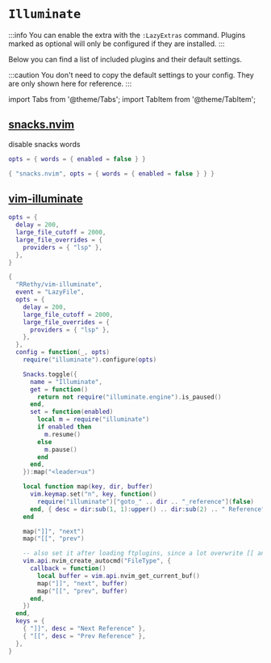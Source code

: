 # `Illuminate`

<!-- plugins:start -->

:::info
You can enable the extra with the `:LazyExtras` command.
Plugins marked as optional will only be configured if they are installed.
:::

Below you can find a list of included plugins and their default settings.

:::caution
You don't need to copy the default settings to your config.
They are only shown here for reference.
:::

import Tabs from '@theme/Tabs';
import TabItem from '@theme/TabItem';

## [snacks.nvim](https://github.com/folke/snacks.nvim)

 disable snacks words


<Tabs>

<TabItem value="opts" label="Options">

```lua
opts = { words = { enabled = false } }
```

</TabItem>


<TabItem value="code" label="Full Spec">

```lua
{ "snacks.nvim", opts = { words = { enabled = false } } }
```

</TabItem>

</Tabs>

## [vim-illuminate](https://github.com/RRethy/vim-illuminate)

<Tabs>

<TabItem value="opts" label="Options">

```lua
opts = {
  delay = 200,
  large_file_cutoff = 2000,
  large_file_overrides = {
    providers = { "lsp" },
  },
}
```

</TabItem>


<TabItem value="code" label="Full Spec">

```lua
{
  "RRethy/vim-illuminate",
  event = "LazyFile",
  opts = {
    delay = 200,
    large_file_cutoff = 2000,
    large_file_overrides = {
      providers = { "lsp" },
    },
  },
  config = function(_, opts)
    require("illuminate").configure(opts)

    Snacks.toggle({
      name = "Illuminate",
      get = function()
        return not require("illuminate.engine").is_paused()
      end,
      set = function(enabled)
        local m = require("illuminate")
        if enabled then
          m.resume()
        else
          m.pause()
        end
      end,
    }):map("<leader>ux")

    local function map(key, dir, buffer)
      vim.keymap.set("n", key, function()
        require("illuminate")["goto_" .. dir .. "_reference"](false)
      end, { desc = dir:sub(1, 1):upper() .. dir:sub(2) .. " Reference", buffer = buffer })
    end

    map("]]", "next")
    map("[[", "prev")

    -- also set it after loading ftplugins, since a lot overwrite [[ and ]]
    vim.api.nvim_create_autocmd("FileType", {
      callback = function()
        local buffer = vim.api.nvim_get_current_buf()
        map("]]", "next", buffer)
        map("[[", "prev", buffer)
      end,
    })
  end,
  keys = {
    { "]]", desc = "Next Reference" },
    { "[[", desc = "Prev Reference" },
  },
}
```

</TabItem>

</Tabs>

<!-- plugins:end -->
